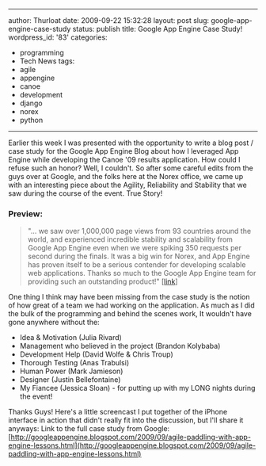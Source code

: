 --------------------------------------------------------------------------------
author: Thurloat
date: 2009-09-22 15:32:28
layout: post
slug: google-app-engine-case-study
status: publish
title: Google App Engine Case Study!
wordpress_id: '83'
categories:
- programming
- Tech News
tags:
- agile
- appengine
- canoe
- development
- django
- norex
- python
--------------------------------------------------------------------------------

Earlier this week I was presented with the opportunity to write a blog
post / case study for the Google App Engine Blog about how I leveraged
App Engine while developing the Canoe '09 results application. How could
I refuse such an honor? Well, I couldn't. So after some careful edits
from the guys over at Google, and the folks here at the Norex office, we
came up with an interesting piece about the Agility, Reliability and
Stability that we saw during the course of the event. True Story!

### Preview:

> "... we saw over 1,000,000 page views from 93 countries around the
> world, and experienced incredible stability and scalability from
> Google App Engine even when we were spiking 350 requests per second
> during the finals. It was a big win for Norex, and App Engine has
> proven itself to be a serious contender for developing scalable web
> applications. Thanks so much to the Google App Engine team for
> providing such an outstanding product!"
> [[link](http://googleappengine.blogspot.com/2009/09/agile-paddling-with-app-engine-lessons.html)]

One thing I think may have been missing from the case study is the
notion of how great of a team we had working on the application. As much
as I did the bulk of the programming and behind the scenes work, It
wouldn't have gone anywhere without the:

-   Idea & Motivation (Julia Rivard)
-   Management who believed in the project (Brandon Kolybaba)
-   Development Help (David Wolfe & Chris Troup)
-   Thorough Testing (Anas Trabulsi)
-   Human Power (Mark Jamieson)
-   Designer (Justin Bellefontaine)
-   My Fiancee (Jessica Sloan) - for putting up with my LONG nights
    during the event!

Thanks Guys! Here's a little screencast I put together of the iPhone
interface in action that didn't really fit into the discussion, but I'll
share it anyways: Link to the full case study from
Google:[http://googleappengine.blogspot.com/2009/09/agile-paddling-with-app-engine-lessons.html](http://googleappengine.blogspot.com/2009/09/agile-paddling-with-app-engine-lessons.html)
